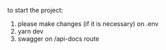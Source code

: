 to start the project:

1. please make changes (if it is necessary) on .env
2. yarn dev
3. swagger on /api-docs route
